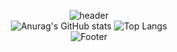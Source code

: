 <div align="center">

![header](https://capsule-render.vercel.app/api?type=waving&color=gradient&height=200&section=header&text=SuJin%20Oh&fontSize=70)
  <br>
![Anurag's GitHub stats](https://github-readme-stats.vercel.app/api?username=osjkate&show_icons=true&theme=tokyonight)
![Top Langs](https://github-readme-stats.vercel.app/api/top-langs/?username=osjkate&layout=&theme=tokyonight)
  <br>
![Footer](https://capsule-render.vercel.app/api?type=waving&color=gradient&height=200&section=footer)
</div>
<!--
**osjkate/osjkate** is a ✨ _special_ ✨ repository because its `README.md` (this file) appears on your GitHub profile.

Here are some ideas to get you started:

- 🔭 I’m currently working on ...
- 🌱 I’m currently learning ...
- 👯 I’m looking to collaborate on ...
- 🤔 I’m looking for help with ...
- 💬 Ask me about ...
- 📫 How to reach me: ...
- 😄 Pronouns: ...
- ⚡ Fun fact: ...
-->
